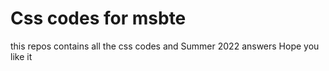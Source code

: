 
# Css codes for msbte

this repos contains all the css codes and Summer 2022 answers 
Hope you like it 

